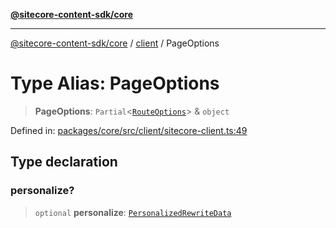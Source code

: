 [**@sitecore-content-sdk/core**](../../README.md)

***

[@sitecore-content-sdk/core](../../README.md) / [client](../README.md) / PageOptions

# Type Alias: PageOptions

> **PageOptions**: `Partial`\<[`RouteOptions`](../../layout/type-aliases/RouteOptions.md)\> & `object`

Defined in: [packages/core/src/client/sitecore-client.ts:49](https://github.com/Sitecore/content-sdk/blob/d66d73920955c32f18807cacf98f4ede97be14bd/packages/core/src/client/sitecore-client.ts#L49)

## Type declaration

### personalize?

> `optional` **personalize**: [`PersonalizedRewriteData`](../../personalize/type-aliases/PersonalizedRewriteData.md)
